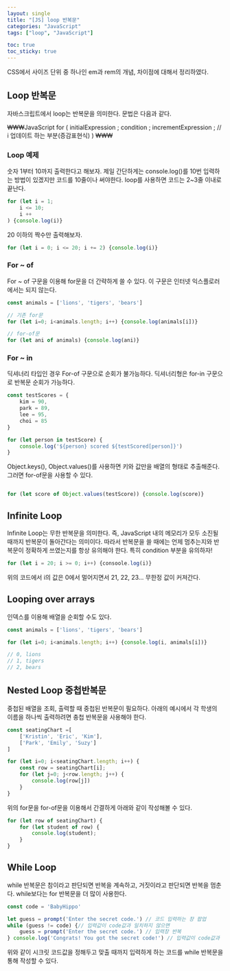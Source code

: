 ```yaml
---
layout: single
title: "[JS] loop 반복문"
categories: "JavaScript"
tags: ["loop", "JavaScript"]

toc: true
toc_sticky: true
---
```


CSS에서 사이즈 단위 중 하나인 em과 rem의 개념, 차이점에 대해서 정리하였다.  

## Loop 반복문
자바스크립트에서 loop는 반복문을 의미한다. 문법은 다음과 같다.

₩₩₩JavaScript
for (
    initialExpression ;
    condition ;
    incrementExpression ; // i 업데이트 하는 부분(증감표현식)
)
₩₩₩

### Loop 예제

숫자 1부터 10까지 출력한다고 해보자. 제일 간단하게는 console.log()를 10번 입력하는 방법이 있겠지만 코드를 10줄이나 써야한다. loop를 사용하면 코드는 2~3줄 이내로 끝난다.
 
```JavaScript
for (let i = 1;
    i <= 10;
    i ++
) {console.log(i)}
```

20 이하의 짝수만 출력해보자.

```JavaScript
for (let i = 0; i <= 20; i += 2) {console.log(i)}
```

### For ~ of
For ~ of 구문을 이용해 for문을 더 간략하게 쓸 수 있다. 이 구문은 인터넷 익스플로러에서는 되지 않는다.

```JavaScript
const animals = ['lions', 'tigers', 'bears']

// 기존 for문
for (let i=0; i<animals.length; i++) {console.log(animals[i])}

// for-of문
for (let ani of animals) {console.log(ani)}
```


### For ~ in
딕셔너리 타입인 경우 For-of 구문으로 순회가 불가능하다. 딕셔너리형은 for-in 구문으로 반복문 순회가 가능하다.

```JavaScript
const testScores = {
    kim = 90,
    park = 89,
    lee = 95,
    choi = 85
}

for (let person in testScore) {
    console.log('${person} scored ${testScored[person]}')
}
```

Object.keys(), Object.values()를 사용하면 키와 값만을 배열의 형태로 추출해준다. 그러면 for-of문을 사용할 수 있다.

```JavaScript

for (let score of Object.values(testScore)) {console.log(score)}
```



## Infinite Loop
Infinite Loop는 무한 반복문을 의미한다. 즉, JavaScript 내의 메모리가 모두 소진될 때까지 반복문이 돌아간다는 의미이다. 따라서 반복문을 쓸 때에는 언제 멈추는지와 반복문이 정확하게 쓰였는지를 항상 유의해야 한다. 특히 condition 부분을 유의하자!

```JavaScript
for (let i = 20; i >= 0; i++) {consoole.log(i)}
```

위의 코드에서 i의 값은 0에서 멀어지면서 21, 22, 23... 무한정 값이 커져간다. 


## Looping over arrays
인덱스를 이용해 배열을 순회할 수도 있다. 

```JavaScript
const animals = ['lions', 'tigers', 'bears']

for (let i=0; i<animals.length; i++) {console.log(i, animals[i])}

// 0, lions
// 1, tigers
// 2, bears
```


## Nested Loop 중첩반복문
중첩된 배열을 조회, 출력할 때 중첩된 반복문이 필요하다. 아래의 예시에서 각 학생의 이름을 하나씩 출력하려면 충첩 반복문을 사용해야 한다.

```JavaScript
const seatingChart =[
    ['Kristin', 'Eric', 'Kim'],
    ['Park', 'Emily', 'Suzy']
]

for (let i=0; i<seatingChart.length; i++) {
    const row = seatingChart[i];
    for (let j=0; j<row.length; j++) {
        console.log(row[j])
    }
}
```

위의 for문을 for-of문을 이용해서 간결하게 아래와 같이 작성해볼 수 있다.

```JavaScript
for (let row of seatingChart) {
    for (let student of row) {
        console.log(student);
    }
}
```



## While Loop
while 반복문은 참이라고 판단되면 반복을 계속하고, 거짓이라고 판단되면 반복을 멈춘다. while보다는 for 반복문을 더 많이 사용한다.

```JavaScript
const code = 'BabyHippo'

let guess = prompt('Enter the secret code.') // 코드 입력하는 창 팝업
while (guess != code) {// 입력값이 code값과 일치하지 않으면
    guess = prompt('Enter the secret code.') // 입력창 반복
} console.log('Congrats! You got the secret code!') // 입력값이 code값과 동일한 경우 출력문구
```

위와 같이 시크릿 코드값을 정해두고 맞출 때까지 입력하게 하는 코드를 while 반복문을 통해 작성할 수 있다. 
